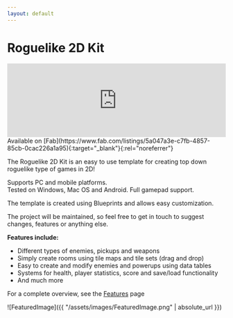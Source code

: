 ```yaml
---
layout: default
---
```


# Roguelike 2D Kit

<iframe src="https://widgets.gamejolt.com/package/v1?key=i2dzMirW&theme=light" frameborder="0" width="100%" height="170"></iframe>  
<br/>
Available on [Fab](https://www.fab.com/listings/5a047a3e-c7fb-4857-85cb-0cac226a1a95){:target="_blank"}{:rel="noreferrer"}

The Roguelike 2D Kit is an easy to use template for creating top down roguelike type of games in 2D!

Supports PC and mobile platforms.  
Tested on Windows, Mac OS and Android. 
Full gamepad support.

The template is created using Blueprints and allows easy customization.
 
The project will be maintained, so feel free to get in touch to suggest changes, features or anything else.

__Features include:__ 

- Different types of enemies, pickups and weapons
- Simply create rooms using tile maps and tile sets (drag and drop)
- Easy to create and modify enemies and powerups using data tables
- Systems for health, player statistics, score and save/load functionality
- And much more

For a complete overview, see the [Features](https://gracesgames.com/Roguelike2DKit/features/) page

![FeaturedImage]({{ "/assets/images/FeaturedImage.png" | absolute_url }})